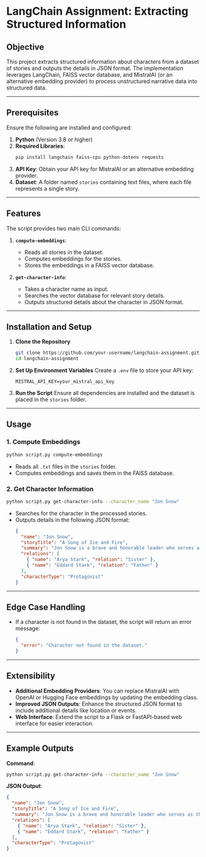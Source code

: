 # LangChain Assignment: Extracting Structured Information

## Objective
This project extracts structured information about characters from a dataset of stories and outputs the details in JSON format. The implementation leverages LangChain, FAISS vector database, and MistralAI (or an alternative embedding provider) to process unstructured narrative data into structured data.

---

## Prerequisites
Ensure the following are installed and configured:

1. **Python** (Version 3.8 or higher)
2. **Required Libraries**:
   ```bash
   pip install langchain faiss-cpu python-dotenv requests
   ```
3. **API Key**: Obtain your API key for MistralAI or an alternative embedding provider.
4. **Dataset**: A folder named `stories` containing text files, where each file represents a single story.

---

## Features
The script provides two main CLI commands:

1. **`compute-embeddings`**:
   - Reads all stories in the dataset.
   - Computes embeddings for the stories.
   - Stores the embeddings in a FAISS vector database.

2. **`get-character-info`**:
   - Takes a character name as input.
   - Searches the vector database for relevant story details.
   - Outputs structured details about the character in JSON format.

---

## Installation and Setup

1. **Clone the Repository**
   ```bash
   git clone https://github.com/your-username/langchain-assignment.git
   cd langchain-assignment
   ```

2. **Set Up Environment Variables**
   Create a `.env` file to store your API key:
   ```
   MISTRAL_API_KEY=your_mistral_api_key
   ```

3. **Run the Script**
   Ensure all dependencies are installed and the dataset is placed in the `stories` folder.

---

## Usage

### 1. Compute Embeddings
   ```bash
   python script.py compute-embeddings
   ```
   - Reads all `.txt` files in the `stories` folder.
   - Computes embeddings and saves them in the FAISS database.

### 2. Get Character Information
   ```bash
   python script.py get-character-info --character_name "Jon Snow"
   ```
   - Searches for the character in the processed stories.
   - Outputs details in the following JSON format:
     ```json
     {
       "name": "Jon Snow",
       "storyTitle": "A Song of Ice and Fire",
       "summary": "Jon Snow is a brave and honorable leader who serves as the Lord Commander of the Night's Watch and later unites the Free Folk and Westeros against the threat of the White Walkers.",
       "relations": [
         { "name": "Arya Stark", "relation": "Sister" },
         { "name": "Eddard Stark", "relation": "Father" }
       ],
       "characterType": "Protagonist"
     }
     ```

---

## Edge Case Handling

- If a character is not found in the dataset, the script will return an error message:
  ```json
  {
    "error": "Character not found in the dataset."
  }
  ```

---

## Extensibility

- **Additional Embedding Providers**: You can replace MistralAI with OpenAI or Hugging Face embeddings by updating the embedding class.
- **Improved JSON Outputs**: Enhance the structured JSON format to include additional details like location or events.
- **Web Interface**: Extend the script to a Flask or FastAPI-based web interface for easier interaction.

---

## Example Outputs

**Command**:
```bash
python script.py get-character-info --character_name "Jon Snow"
```

**JSON Output**:
```json
{
  "name": "Jon Snow",
  "storyTitle": "A Song of Ice and Fire",
  "summary": "Jon Snow is a brave and honorable leader who serves as the Lord Commander of the Night's Watch and later unites the Free Folk and Westeros against the threat of the White Walkers.",
  "relations": [
    { "name": "Arya Stark", "relation": "Sister" },
    { "name": "Eddard Stark", "relation": "Father" }
  ],
  "characterType": "Protagonist"
}
```

